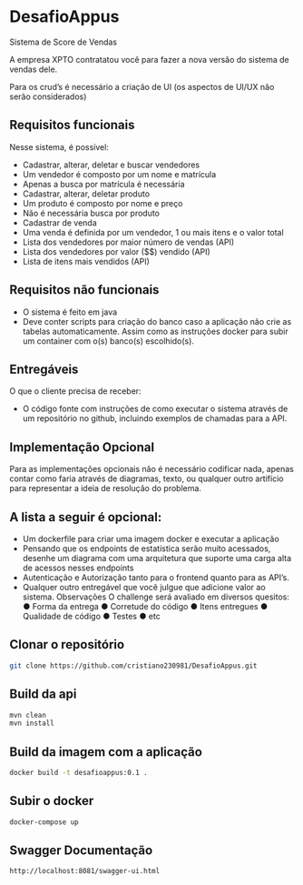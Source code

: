 # DesafioAppus

Sistema de Score de Vendas

A empresa XPTO contratatou você para fazer a nova versão do sistema de vendas dele.

Para os crud’s é necessário a criação de UI (os aspectos de UI/UX não serão considerados)

## Requisitos funcionais

Nesse sistema, é possível:
- Cadastrar, alterar, deletar e buscar vendedores
- Um vendedor é composto por um nome e matrícula
- Apenas a busca por matrícula é necessária
- Cadastrar, alterar, deletar produto
- Um produto é composto por nome e preço
- Não é necessária busca por produto
- Cadastrar de venda
- Uma venda é definida por um vendedor, 1 ou mais itens e o valor total
- Lista dos vendedores por maior número de vendas (API)
- Lista dos vendedores por valor ($$) vendido (API)
- Lista de itens mais vendidos (API)

## Requisitos não funcionais
- O sistema é feito em java
- Deve conter scripts para criação do banco caso a aplicação não crie as tabelas
automaticamente. Assim como as instruções docker para subir um container com o(s)
banco(s) escolhido(s).

## Entregáveis
O que o cliente precisa de receber:
- O código fonte com instruções de como executar o sistema através de um repositório no
github, incluindo exemplos de chamadas para a API.

## Implementação Opcional
Para as implementações opcionais não é necessário codificar nada, apenas contar como faria
através de diagramas, texto, ou qualquer outro artifício para representar a ideia de resolução do
problema.

## A lista a seguir é opcional:
- Um dockerfile para criar uma imagem docker e executar a aplicação
- Pensando que os endpoints de estatística serão muito acessados, desenhe um
diagrama com uma arquitetura que suporte uma carga alta de acessos nesses
endpoints
- Autenticação e Autorização tanto para o frontend quanto para as API’s.
- Qualquer outro entregável que você julgue que adicione valor ao sistema.
Observações
O challenge será avaliado em diversos quesitos:
● Forma da entrega
● Corretude do código
● Itens entregues
● Qualidade de código
● Testes
● etc


## Clonar o repositório
```bash
git clone https://github.com/cristiano230981/DesafioAppus.git
```

## Build da api
```bash
mvn clean
mvn install
```

## Build da imagem com a aplicação
```bash
docker build -t desafioappus:0.1 .
```

## Subir o docker
```bash
docker-compose up
```

## Swagger Documentação
```bash
http://localhost:8081/swagger-ui.html
```